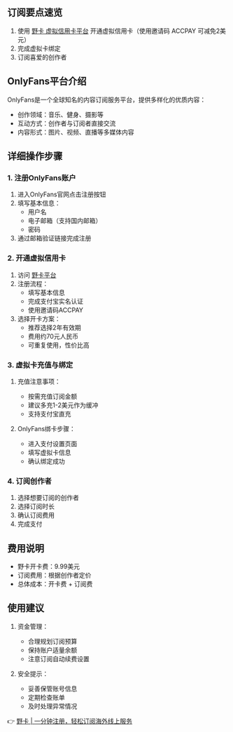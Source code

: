 ## 订阅要点速览

1. 使用 [野卡 虚拟信用卡平台](https://bit.ly/bewildcard) 开通虚拟信用卡（使用邀请码 ACCPAY 可减免2美元）
2. 完成虚拟卡绑定
3. 订阅喜爱的创作者

## OnlyFans平台介绍

OnlyFans是一个全球知名的内容订阅服务平台，提供多样化的优质内容：

- 创作领域：音乐、健身、摄影等
- 互动方式：创作者与订阅者直接交流
- 内容形式：图片、视频、直播等多媒体内容

## 详细操作步骤

### 1. 注册OnlyFans账户

1. 进入OnlyFans官网点击注册按钮
2. 填写基本信息：
   - 用户名
   - 电子邮箱（支持国内邮箱）
   - 密码
3. 通过邮箱验证链接完成注册

### 2. 开通虚拟信用卡

1. 访问 [野卡平台](https://bit.ly/bewildcard)
2. 注册流程：
   - 填写基本信息
   - 完成支付宝实名认证
   - 使用邀请码ACCPAY
3. 选择开卡方案：
   - 推荐选择2年有效期
   - 费用约70元人民币
   - 可重复使用，性价比高

### 3. 虚拟卡充值与绑定

1. 充值注意事项：
   - 按需充值订阅金额
   - 建议多充1-2美元作为缓冲
   - 支持支付宝直充

2. OnlyFans绑卡步骤：
   - 进入支付设置页面
   - 填写虚拟卡信息
   - 确认绑定成功

### 4. 订阅创作者

1. 选择想要订阅的创作者
2. 选择订阅时长
3. 确认订阅费用
4. 完成支付

## 费用说明

- 野卡开卡费：9.99美元
- 订阅费用：根据创作者定价
- 总体成本：开卡费 + 订阅费

## 使用建议

1. 资金管理：
   - 合理规划订阅预算
   - 保持账户适量余额
   - 注意订阅自动续费设置

2. 安全提示：
   - 妥善保管账号信息
   - 定期检查账单
   - 及时处理异常情况

👉 [野卡 | 一分钟注册，轻松订阅海外线上服务](https://bit.ly/bewildcard)